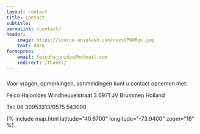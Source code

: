 ```yaml
---
layout: contact
title: Contact
subtitle:
permalink: /contact/
header:
    image: https://source.unsplash.com/nvzvOPQW0gc.jpg
    text: dark
formspree:
    email: feicohajonides@hotmail.com
    redirect: /thanks/
---
```

#####

Voor vragen, opmerkingen, aanmeldingen kunt u contact opnemen met:

Feico Hajonides
Windheuvelstraat 3
6971 JV Brummen
Holland

Tel: 06 30953313/0575 543090


{% include map.html latitude="40.6700" longitude="-73.9400" zoom="16" %}
